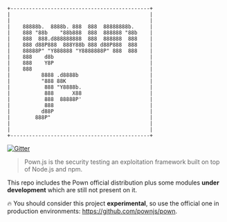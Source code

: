 ```
+---------------------------------------------+
|                                             |
|                                             |
|    88888b.  8888b. 888  888  88888888b.     |
|    888 "88b    "88b888  888  888888 "88b    |
|    888  888.d888888888  888  888888  888    |
|    888 d88P888  888Y88b 888 d88P888  888    |
|    88888P" "Y888888 "Y8888888P" 888  888    |
|    888    d8b                               |
|    888    Y8P                               |
|    888                                      |
|          8888 .d8888b                       |
|          "888 88K                           |
|           888 "Y8888b.                      |
|           888      X88                      |
|           888  88888P'                      |
|           888                               |
|          d88P                               |
|        888P"                                |
|                                             |
|                                             |
+---------------------------------------------+
```

[![Gitter](https://img.shields.io/gitter/room/nwjs/nw.js.svg)](https://gitter.im/pownjs/Lobby)

> Pown.js is the security testing an exploitation framework built on top of Node.js and npm.

This repo includes the Pown official distribution plus some modules **under development** which are still not present on it.

:fire: You should consider this project **experimental**, so use the official one in production environments: https://github.com/pownjs/pown.
